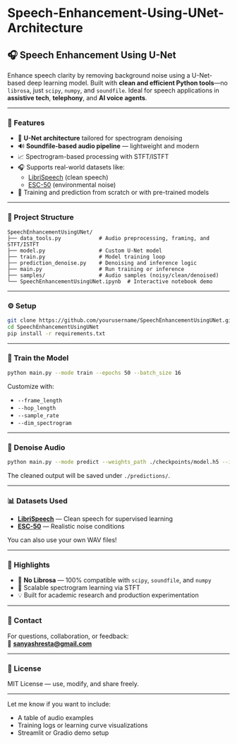 # Speech-Enhancement-Using-UNet-Architecture

## 🎧 Speech Enhancement Using U-Net

Enhance speech clarity by removing background noise using a U-Net-based deep learning model. Built with **clean and efficient Python tools**—no `librosa`, just `scipy`, `numpy`, and `soundfile`. Ideal for speech applications in **assistive tech**, **telephony**, and **AI voice agents**.

---

### 🌟 Features

- 🧠 **U-Net architecture** tailored for spectrogram denoising  
- 🔊 **Soundfile-based audio pipeline** — lightweight and modern  
- 📈 Spectrogram-based processing with STFT/ISTFT  
- 🎧 Supports real-world datasets like:
  - [LibriSpeech](https://www.openslr.org/12) (clean speech)
  - [ESC-50](https://github.com/karoldvl/ESC-50) (environmental noise)
- 🧪 Training and prediction from scratch or with pre-trained models

---

### 📁 Project Structure

```
SpeechEnhancementUsingUNet/
├── data_tools.py            # Audio preprocessing, framing, and STFT/ISTFT
├── model.py                 # Custom U-Net model
├── train.py                 # Model training loop
├── prediction_denoise.py    # Denoising and inference logic
├── main.py                  # Run training or inference
├── samples/                 # Audio samples (noisy/clean/denoised)
└── SpeechEnhancementUsingUNet.ipynb  # Interactive notebook demo
```

---

### ⚙️ Setup

```bash
git clone https://github.com/yourusername/SpeechEnhancementUsingUNet.git
cd SpeechEnhancementUsingUNet
pip install -r requirements.txt
```

---

### 🚀 Train the Model

```bash
python main.py --mode train --epochs 50 --batch_size 16
```

Customize with:
- `--frame_length`
- `--hop_length`
- `--sample_rate`
- `--dim_spectrogram`

---

### 🔮 Denoise Audio

```bash
python main.py --mode predict --weights_path ./checkpoints/model.h5 --input_audio ./samples/noisy.wav
```

The cleaned output will be saved under `./predictions/`.

---

### 📊 Datasets Used

- **[LibriSpeech](https://www.openslr.org/12)** — Clean speech for supervised learning  
- **[ESC-50](https://github.com/karoldvl/ESC-50)** — Realistic noise conditions

You can also use your own WAV files!

---

### 📌 Highlights

- 🚫 **No Librosa** — 100% compatible with `scipy`, `soundfile`, and `numpy`
- 🎯 Scalable spectrogram learning via STFT
- 💡 Built for academic research and production experimentation

---

### 👤 Contact

For questions, collaboration, or feedback:  
📧 **sanyashresta@gmail.com**

---

### 📜 License

MIT License — use, modify, and share freely.

---

Let me know if you want to include:  
- A table of audio examples  
- Training logs or learning curve visualizations  
- Streamlit or Gradio demo setup
